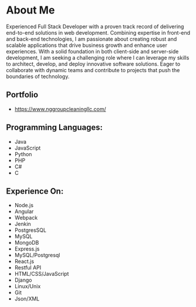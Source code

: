 # About Me
Experienced Full Stack Developer with a proven track record of delivering end-to-end solutions in web development. Combining expertise in front-end and back-end technologies, I am passionate about creating robust and scalable applications that drive business growth and enhance user experiences. With a solid foundation in both client-side and server-side development, I am seeking a challenging role where I can leverage my skills to architect, develop, and deploy innovative software solutions. Eager to collaborate with dynamic teams and contribute to projects that push the boundaries of technology.

## Portfolio
 * https://www.nggroupcleaningllc.com/

## Programming Languages:
 * Java
 * JavaScript
 * Python
 * PHP
 * C#
 * C

## Experience On:
 * Node.js
 * Angular
 * Webpack
 * Jenkin
 * PostgresSQL
 * MySQL
 * MongoDB
 * Express.js
 * MySQL/Postgresql
 * React.js
 * Restful API
 * HTML/CSS/JavaScript
 * Django
 * Linux/Unix
 * Git
 * Json/XML

 

<!---
phucvtran/phucvtran is a ✨ special ✨ repository because its `README.md` (this file) appears on your GitHub profile.
You can click the Preview link to take a look at your changes.
--->
